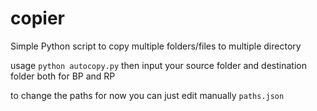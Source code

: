 # copier
Simple Python script to copy multiple folders/files to multiple directory

usage `python autocopy.py`
then input your source folder and destination folder both for BP and RP

to change the paths for now you can just edit manually `paths.json`
